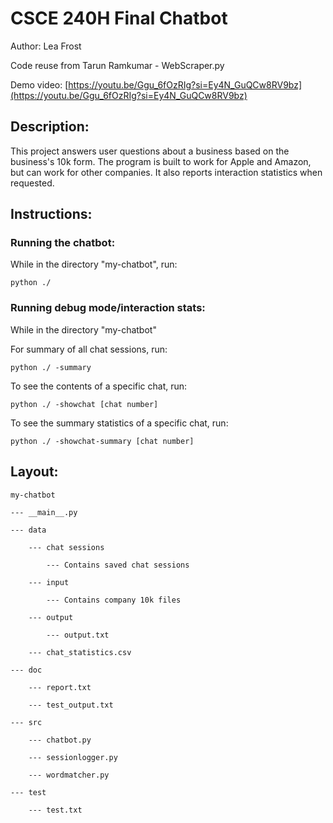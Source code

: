 # CSCE 240H Final Chatbot

Author: Lea Frost

Code reuse from Tarun Ramkumar - WebScraper.py

Demo video: [https://youtu.be/Ggu_6fOzRIg?si=Ey4N_GuQCw8RV9bz](https://youtu.be/Ggu_6fOzRIg?si=Ey4N_GuQCw8RV9bz)

## Description:

This project answers user questions about a business based on the business's 10k form. The program is built to work for Apple and Amazon, but can work for other companies. It also reports interaction statistics when requested.


## Instructions:

### Running the chatbot:

While in the directory "my-chatbot", run:

```
python ./
```
    
### Running debug mode/interaction stats:

While in the directory "my-chatbot"

For summary of all chat sessions, run:
```    
python ./ -summary
```
To see the contents of a specific chat, run:
```      
python ./ -showchat [chat number]
```
To see the summary statistics of a specific chat, run:
```     
python ./ -showchat-summary [chat number]
```
## Layout:
```
my-chatbot

--- __main__.py
    
--- data

    --- chat sessions
        
        --- Contains saved chat sessions
            
    --- input
        
        --- Contains company 10k files
            
    --- output
        
        --- output.txt
            
    --- chat_statistics.csv
        
--- doc
    
    --- report.txt
        
    --- test_output.txt
        
--- src
    
    --- chatbot.py
        
    --- sessionlogger.py
        
    --- wordmatcher.py
            
--- test
        
    --- test.txt
```
